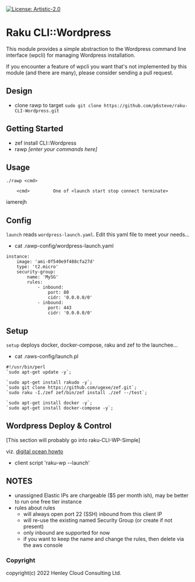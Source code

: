 [![License: Artistic-2.0](https://img.shields.io/badge/License-Artistic%202.0-0298c3.svg)](https://opensource.org/licenses/Artistic-2.0)

# Raku CLI::Wordpress

This module provides a simple abstraction to the Wordpress command line interface (wpcli) for managing Wordpress installation.

If you encounter a feature of wpcli you want that's not implemented by this module (and there are many), please consider sending a pull request.

## Design

- clone rawp to target
```sudo git clone https://github.com/p6steve/raku-CLI-Wordpress.git```




## Getting Started

- zef install CLI::Wordpress
- rawp _[enter your commands here]_

## Usage

```
./rawp <cmd>
  
    <cmd>         One of <launch start stop connect terminate>
```

iamerejh

## Config

```launch``` reads ```wordpress-launch.yaml```.
Edit this yaml file to meet your needs...

- cat .rawp-config/wordpress-launch.yaml 

```
instance:
    image: 'ami-0f540e9f488cfa27d'
    type: 't2.micro'
    security-group:
        name: 'MySG'
        rules:
            - inbound:
                port: 80
                cidr: '0.0.0.0/0'
            - inbound:
                port: 443 
                cidr: '0.0.0.0/0'
```

## Setup

```setup``` deploys docker, docker-compose, raku and zef to the launchee...

- cat .raws-config/launch.pl

```
#!/usr/bin/perl
`sudo apt-get update -y`;

`sudo apt-get install rakudo -y`;
`sudo git clone https://github.com/ugexe/zef.git`;
`sudo raku -I./zef zef/bin/zef install ./zef --/test`;

`sudo apt-get install docker -y`;
`sudo apt-get install docker-compose -y`;
```

## Wordpress Deploy & Control

[This section will probably go into raku-CLI-WP-Simple]

viz. [digital ocean howto](https://www.digitalocean.com/community/tutorials/how-to-install-wordpress-with-docker-compose#step-3-defining-services-with-docker-compose)

- client script 'raku-wp --launch'


## NOTES

- unassigned Elastic IPs are chargeable ($5 per month ish), may be better to run one free tier instance
- rules about rules
  - will always open port 22 (SSH) inbound from this client IP
  - will re-use the existing named Security Group (or create if not present)
  - only inbound are supported for now 
  -  if you want to keep the name and change the rules, then delete via the aws console

### Copyright
copyright(c) 2022 Henley Cloud Consulting Ltd.
